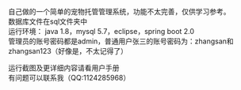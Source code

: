 自己做的一个简单的宠物托管管理系统，功能不太完善，仅供学习参考。           
数据库文件在sql文件夹中                                                                                                                                                                   
  运行环境：
    java 1.8，mysql 5.7，eclipse，spring boot 2.0                                                                                                                                        
  管理员的账号密码都是admin，普通用户张三的账号密码为：zhangsan和zhangsan123（好像是，不太记得了）
    
  运行截图及更详细内容请看用户手册                                                                                                                                                              
  有问题可以联系我（QQ:1124285968）
